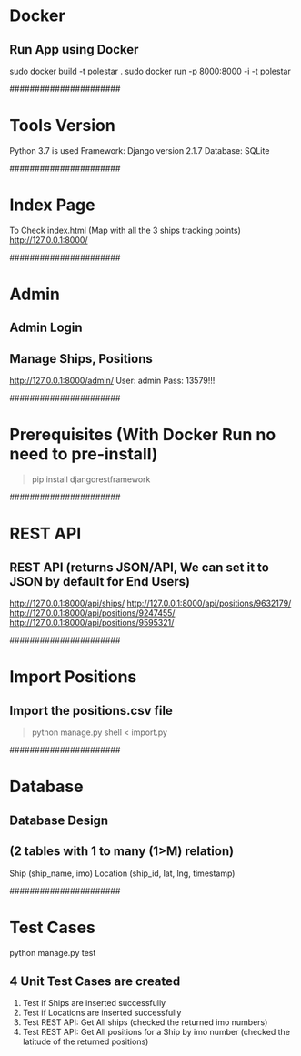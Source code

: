 # Docker
## Run App using Docker
sudo docker build -t polestar .
sudo docker run -p 8000:8000 -i -t polestar

######################
# Tools Version
Python 3.7 is used
Framework: Django version 2.1.7
Database: SQLite

######################
# Index Page
To Check index.html (Map with all the 3 ships tracking points)
http://127.0.0.1:8000/

######################
# Admin
## Admin Login
## Manage Ships, Positions
http://127.0.0.1:8000/admin/
User: admin
Pass: 13579!!!

######################
# Prerequisites (With Docker Run no need to pre-install)
> pip install djangorestframework

######################
# REST API
## REST API (returns JSON/API, We can set it to JSON by default for End Users)
http://127.0.0.1:8000/api/ships/
http://127.0.0.1:8000/api/positions/9632179/
http://127.0.0.1:8000/api/positions/9247455/
http://127.0.0.1:8000/api/positions/9595321/

######################
# Import Positions
## Import the positions.csv file
> python manage.py shell < import.py

######################
# Database
## Database Design
## (2 tables with 1 to many (1>M) relation)
Ship (ship_name, imo)
Location (ship_id, lat, lng, timestamp)

######################
# Test Cases
python manage.py test

## 4 Unit Test Cases are created
1. Test if Ships are inserted successfully
2. Test if Locations are inserted successfully
3. Test REST API: Get All ships (checked the returned imo numbers)
4. Test REST API: Get All positions for a Ship by imo number (checked the latitude of the returned positions)
